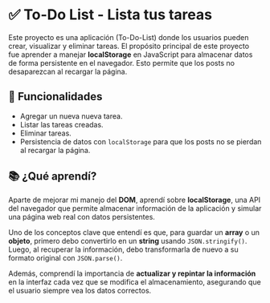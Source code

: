 # ✅ To-Do List - Lista tus tareas

Este proyecto es una aplicación (To-Do-List) donde los usuarios pueden crear, visualizar y eliminar tareas. El propósito principal de este proyecto fue aprender a manejar **localStorage** en JavaScript para almacenar datos de forma persistente en el navegador. Esto permite que los posts no desaparezcan al recargar la página.

## 🚀 Funcionalidades

- Agregar un nueva nueva tarea.
- Listar las tareas creadas.
- Eliminar tareas.
- Persistencia de datos con `localStorage` para que los posts no se pierdan al recargar la página.


## 📚 ¿Qué aprendí?

Aparte de mejorar mi manejo del **DOM**, aprendí sobre **localStorage**, una API del navegador que permite almacenar información de la aplicación y simular una página web real con datos persistentes.

Uno de los conceptos clave que entendí es que, para guardar un **array** o un **objeto**, primero debo convertirlo en un **string** usando `JSON.stringify()`. Luego, al recuperar la información, debo transformarla de nuevo a su formato original con `JSON.parse()`.

Además, comprendí la importancia de **actualizar y repintar la información** en la interfaz cada vez que se modifica el almacenamiento, asegurando que el usuario siempre vea los datos correctos.
